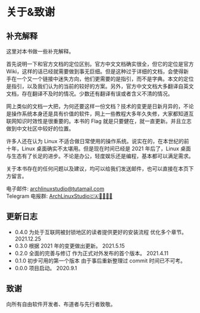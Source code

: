 # 关于&致谢 <!-- {docsify-ignore-all} -->

## 补充解释

这里对本书做一些补充解释。

首先说明一下和官方文档的定位区别。官方中文文档确实很全，但它的定位是官方 Wiki，这样的话已经就需要做到事无巨细。但是这种过于详细的文档，会使得新手在一个又一个链接中迷失方向，他们更需要的是指引，而不是字典。本文的定位是指引，以及我们认为的当前的较好的方案。另外，官方中文文档大多翻译自英文文档，存在翻译不及时的情况。少数还有翻译有误或者含义不清的情况。

网上类似的文档一大把，为何还要这样一份文档？技术的变更是日新月异的，不论是操作系统本身还是具有价值的软件，网上一些教程大多年久失修，大家都知道互联网知识时效性是很重要的。本书的 Flag 就是只要健在，就一直更新。并且立志做到中文社区中较好的位置。

许多人还在认为 Linux 不适合做日常使用的操作系统。说实在的，在本世纪的前十年，Linux 桌面确实不太堪用。但是现在时间已经是 2021 年后了，Linux 桌面与生态有了长足的进步。不论是办公，轻度娱乐还是编程，基本都可以满足需求。

关于本书存在的任何问题以及建议，均可以给我们发送邮件，也可以直接在本页下方留言。

电子邮件: archlinuxstudio@tutamail.com  
Telegram 电报群: [ArchLinuxStudio🇨🇦🏳️‍⚧️🏳️‍🌈](https://t.me/FSF_Ministry_of_Truth)

## 更新日志

<!-- - 0.5.0 添加了加密货币的相关内容 全书增加了英文版翻译 2022.7.15 -->

- 0.4.0 为处于互联网被封锁地区的读者提供更好的安装流程 优化多个章节。 2021.12.25
- 0.3.0 根据 2021 年的变更做出更新。 2021.5.15
- 0.2.0 全面的完善与修订 作为正式对外发布的首个版本。 2021.4.11
- 0.1.0 初步可用的第一个版本 由于事后重新整理过 commit 时间已不可考。
- 0.0.0 项目启动。 2020.9.1

## 致谢

向所有自由软件开发者、布道者与先行者致敬。
